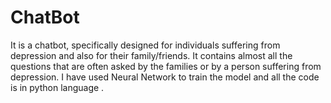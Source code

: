 # ChatBot
It is a chatbot, specifically designed for individuals suffering from depression and also for their family/friends. It contains almost all the questions that are often asked by the families or by a person suffering from depression.
I have used Neural Network to train the model and all the code is in python language .
